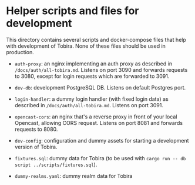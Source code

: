 # Helper scripts and files for development

This directory contains several scripts and docker-compose files that help with development of Tobira.
None of these files should be used in production.

- `auth-proxy`: an nginx implementing an auth proxy as described in `/docs/auth/all-tobira.md`.
  Listens on port 3090 and forwards requests to 3080, except for login requests which are forwarded to 3091.

- `dev-db`: development PostgreSQL DB. Listens on default Postgres port.

- `login-handler`: a dummy login handler (with fixed login data) as described in `/docs/auth/all-tobira.md`.
  Listens on port 3091.

- `opencast-cors`: an nginx that's a reverse proxy in front of your local Opencast, allowing CORS request.
  Listens on port 8081 and forwards requests to 8080.

- `dev-config`: configuration and dummy assets for starting a development version of Tobira.

- `fixtures.sql`: dummy data for Tobira (to be used with `cargo run -- db script ../scripts/fixtures.sql`).

- `dummy-realms.yaml`: dummy realm data for Tobira
